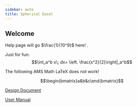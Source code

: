 ```yaml
---
sidebar: auto
title: Spherical Easel
---
```


## Welcome

Help page will go $\frac{1}{10^9}$ here! .

Just for fun: $$\int_a^b x\; dx= \left. \frac{x^2}{2}\right|_a^b$$


The following AMS Math LaTeX does not work!

$$\begin{bmatrix}a&b&c\end{bmatrix}$$

[Design Document](design/README.md)

[User Manual](userguide/index.md)
